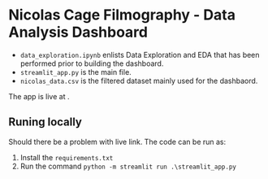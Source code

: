 # Nicolas Cage Filmography - Data Analysis Dashboard

- `data_exploration.ipynb` enlists Data Exploration and EDA that has been performed prior to building the dashboard.
- `streamlit_app.py` is the main file.
- `nicolas_data.csv` is the filtered dataset mainly used for the dashbaord.

The app is live at .

## Runing locally

Should there be a problem with live link. The code can be run as:

1. Install the `requirements.txt`
2. Run the command `python -m streamlit run .\streamlit_app.py`